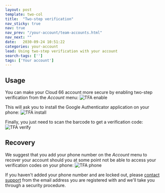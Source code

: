```yaml
---
layout: post
template: two-col
title:  "Two-step verification"
nav_sticky: true
nav: true
nav_prev: "/your-account/team-accounts.html"
nav_next: ""
date:   2030-09-24 10:51:22
categories: your-account
lead: Using two-step verification with your account
search-tags: ['']
tags: ['Your account']
---
```


## Usage

You can make your Cloud 66 account more secure by enabling two-step verification from the _Account_ menu:
![TFA enable](http://cdn.cloud66.com/images/help/tfa_enable.png)

This will ask you to install the Google Authenticator application on your phone:
![TFA install](http://cdn.cloud66.com/images/help/tfa_installer.png)

Finally, you just need to scan the barcode to get a verification code:
![TFA verify](http://cdn.cloud66.com/images/help/tfa_verifier.png)

## Recovery

We suggest that you add your phone number on the _Account_ menu to recover your account should you at some point not be able to access your verification codes on your phone:
![TFA phone](http://cdn.cloud66.com/images/help/tfa_phone.png)

If you haven't added your phone number and are locked out, please <a href="mailto:support@cloud66.com">contact support</a> from the email address you are registered with and we'll take you through a security procedure.